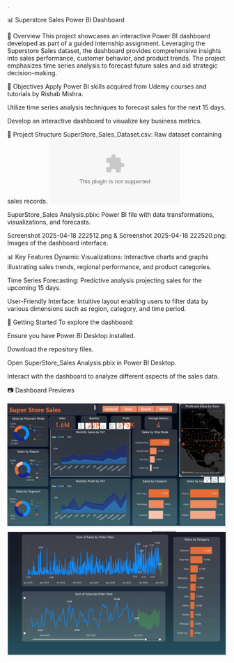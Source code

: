 .

📊 Superstore Sales Power BI Dashboard

🧠 Overview
This project showcases an interactive Power BI dashboard developed as part of a guided internship assignment. Leveraging the Superstore Sales dataset, the dashboard provides comprehensive insights into sales performance, customer behavior, and product trends. The project emphasizes time series analysis to forecast future sales and aid strategic decision-making.​

🎯 Objectives
Apply Power BI skills acquired from Udemy courses and tutorials by Rishab Mishra.

Utilize time series analysis techniques to forecast sales for the next 15 days.

Develop an interactive dashboard to visualize key business metrics.​

📁 Project Structure
SuperStore_Sales_Dataset.csv: Raw dataset containing sales records. ![Dataset](https://github.com/Akhileshwar-2509/Internship-Day8/blob/main/SuperStore_Sales_Dataset.csv)

SuperStore_Sales Analysis.pbix: Power BI file with data transformations, visualizations, and forecasts.

Screenshot 2025-04-18 222512.png & Screenshot 2025-04-18 222520.png: Images of the dashboard interface.​

📊 Key Features
Dynamic Visualizations: Interactive charts and graphs illustrating sales trends, regional performance, and product categories.

Time Series Forecasting: Predictive analysis projecting sales for the upcoming 15 days.

User-Friendly Interface: Intuitive layout enabling users to filter data by various dimensions such as region, category, and time period.​

🚀 Getting Started
To explore the dashboard:

Ensure you have Power BI Desktop installed.

Download the repository files.

Open SuperStore_Sales Analysis.pbix in Power BI Desktop.

Interact with the dashboard to analyze different aspects of the sales data.​

📷 Dashboard Previews

![](https://github.com/Akhileshwar-2509/Internship-Day8/blob/main/Screenshot%202025-04-18%20222512.png)
![](https://github.com/Akhileshwar-2509/Internship-Day8/blob/main/Screenshot%202025-04-18%20222520.png)